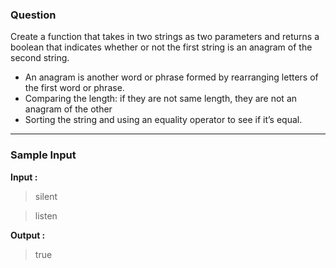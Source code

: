### Question
Create a function that takes in two strings as two parameters and returns a boolean that indicates whether or not the first string is an anagram of the second string.
- An anagram is another word or phrase formed by rearranging letters of the first word or phrase.
- Comparing the length: if they are not same length, they are not an anagram of the other
- Sorting the string and using an equality operator to see if it’s equal.
 ---

### Sample Input

**Input :**
> silent

> listen

**Output :**
> true